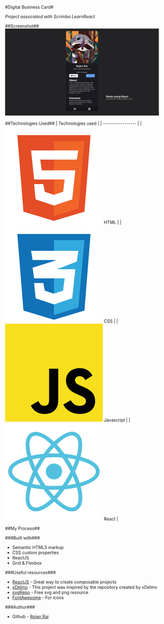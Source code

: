 #Digital Business Card#

_Project associated with Scrimba LearnReact_

##Screenshot##
![Screenshot of My Project](/screenshots/result.png)

##Technologies Used##
| Technologies used |
| ----------------- |
| ![HTML](/image/html-5-svgrepo-com.png) HTML |
| ![CSS](/image/css-3-svgrepo-com.png) CSS |
| ![Javascript](/image/javascript-logo-svgrepo-com.png) Javascript |
| ![React](/image/react-svgrepo-com.png) React |

##My Process##

###Built with###

- Semantic HTML5 markup
- CSS custom properties
- ReactJS
- Grid & Flexbox

###Useful resources###

- [ReactJS](beta.reactjs.org) - Great way to create composable projects
- [xDelmo](https://github.com/xdelmo/digital-business-card) - This project was inspired by the repository created by xDelmo
- [svgRepo](https://www.svgrepo.com) - Free svg and png resource
- [FontAwesome](https://fontawesome.com/) - For icons

###Author###

- Github - [Rojan Rai](https://github.com/RojanSr)
